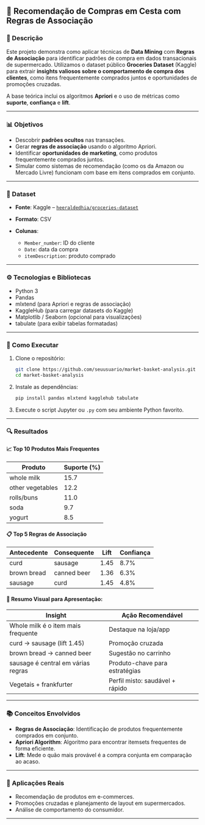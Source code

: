 
## 🛒 Recomendação de Compras em Cesta com Regras de Associação

### 📌 Descrição

Este projeto demonstra como aplicar técnicas de **Data Mining** com **Regras de Associação** para identificar padrões de compra em dados transacionais de supermercado. Utilizamos o dataset público **Groceries Dataset** (Kaggle) para extrair **insights valiosos sobre o comportamento de compra dos clientes**, como itens frequentemente comprados juntos e oportunidades de promoções cruzadas.

A base teórica inclui os algoritmos **Apriori** e o uso de métricas como **suporte**, **confiança** e **lift**.

---

### 📊 Objetivos

* Descobrir **padrões ocultos** nas transações.
* Gerar **regras de associação** usando o algoritmo Apriori.
* Identificar **oportunidades de marketing**, como produtos frequentemente comprados juntos.
* Simular como sistemas de recomendação (como os da Amazon ou Mercado Livre) funcionam com base em itens comprados em conjunto.

---

### 📁 Dataset

* **Fonte**: Kaggle – [`heeraldedhia/groceries-dataset`](https://www.kaggle.com/datasets/heeraldedhia/groceries-dataset)
* **Formato**: CSV
* **Colunas**:

  * `Member_number`: ID do cliente
  * `Date`: data da compra
  * `itemDescription`: produto comprado

---

### ⚙️ Tecnologias e Bibliotecas

* Python 3
* Pandas
* mlxtend (para Apriori e regras de associação)
* KaggleHub (para carregar datasets do Kaggle)
* Matplotlib / Seaborn (opcional para visualizações)
* tabulate (para exibir tabelas formatadas)

---

### 🚀 Como Executar

1. Clone o repositório:

   ```bash
   git clone https://github.com/seuusuario/market-basket-analysis.git
   cd market-basket-analysis
   ```

2. Instale as dependências:

   ```bash
   pip install pandas mlxtend kagglehub tabulate
   ```

3. Execute o script Jupyter ou `.py` com seu ambiente Python favorito.

---

### 🔍 Resultados

#### 📈 Top 10 Produtos Mais Frequentes

| Produto          | Suporte (%) |
| ---------------- | ----------- |
| whole milk       | 15.7        |
| other vegetables | 12.2        |
| rolls/buns       | 11.0        |
| soda             | 9.7         |
| yogurt           | 8.5         |

#### 📋 Top 5 Regras de Associação

| Antecedente | Consequente | Lift | Confiança |
| ----------- | ----------- | ---- | --------- |
| curd        | sausage     | 1.45 | 8.7%      |
| brown bread | canned beer | 1.36 | 6.3%      |
| sausage     | curd        | 1.45 | 4.8%      |

#### 🎯 Resumo Visual para Apresentação:

| Insight                            | Ação Recomendável               |
| ---------------------------------- | ------------------------------- |
| Whole milk é o item mais frequente | Destaque na loja/app            |
| curd → sausage (lift 1.45)         | Promoção cruzada                |
| brown bread → canned beer          | Sugestão no carrinho            |
| sausage é central em várias regras | Produto-chave para estratégias  |
| Vegetais + frankfurter             | Perfil misto: saudável + rápido |

---

### 📚 Conceitos Envolvidos

* **Regras de Associação**: Identificação de produtos frequentemente comprados em conjunto.
* **Apriori Algorithm**: Algoritmo para encontrar itemsets frequentes de forma eficiente.
* **Lift**: Mede o quão mais provável é a compra conjunta em comparação ao acaso.

---

### 📌 Aplicações Reais

* Recomendação de produtos em e-commerces.
* Promoções cruzadas e planejamento de layout em supermercados.
* Análise de comportamento do consumidor.

---

